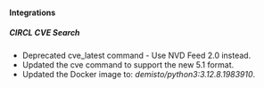 
#### Integrations

##### CIRCL CVE Search

- Deprecated cve_latest command - Use NVD Feed 2.0 instead.
- Updated the cve command to support the new 5.1 format.
- Updated the Docker image to: *demisto/python3:3.12.8.1983910*.

